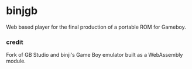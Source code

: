 # binjgb

Web based player for the final production of a portable ROM for Gameboy.


### credit

Fork of GB Studio and binji's Game Boy emulator built as a WebAssembly module.
